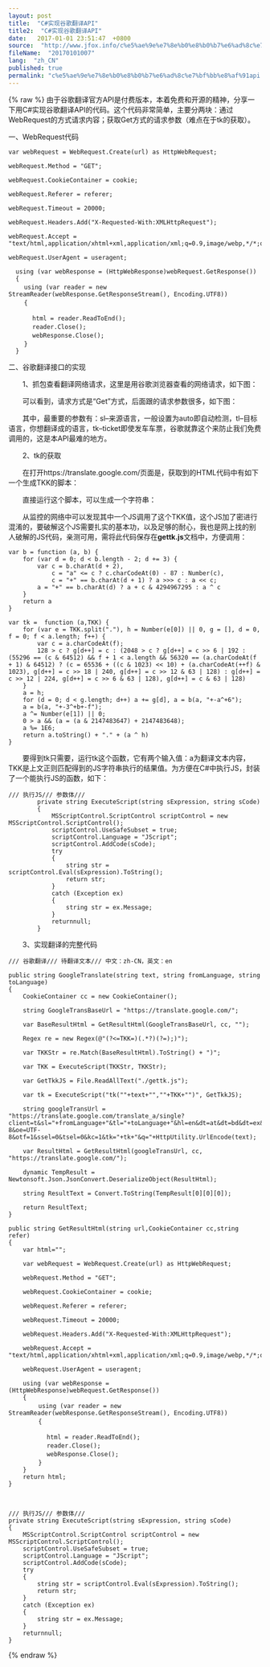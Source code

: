```yaml
---
layout: post
title:  "C#实现谷歌翻译API"
title2:  "C#实现谷歌翻译API"
date:   2017-01-01 23:51:47  +0800
source:  "http://www.jfox.info/c%e5%ae%9e%e7%8e%b0%e8%b0%b7%e6%ad%8c%e7%bf%bb%e8%af%91api.html"
fileName:  "20170101007"
lang:  "zh_CN"
published: true
permalink: "c%e5%ae%9e%e7%8e%b0%e8%b0%b7%e6%ad%8c%e7%bf%bb%e8%af%91api.html"
---
```

{% raw %}
由于谷歌翻译官方API是付费版本，本着免费和开源的精神，分享一下用C#实现谷歌翻译API的代码。这个代码非常简单，主要分两块：通过WebRequest的方式请求内容；获取Get方式的请求参数（难点在于tk的获取）。

一、WebRequest代码

    var webRequest = WebRequest.Create(url) as HttpWebRequest;
    
    webRequest.Method = "GET";
    
    webRequest.CookieContainer = cookie;
    
    webRequest.Referer = referer;
    
    webRequest.Timeout = 20000;
    
    webRequest.Headers.Add("X-Requested-With:XMLHttpRequest");
    
    webRequest.Accept = "text/html,application/xhtml+xml,application/xml;q=0.9,image/webp,*/*;q=0.8";
    
    webRequest.UserAgent = useragent;
    
      using (var webResponse = (HttpWebResponse)webRequest.GetResponse())
      {
    　　 using (var reader = new StreamReader(webResponse.GetResponseStream(), Encoding.UTF8))
    　　 {
    
    　　　　html = reader.ReadToEnd();
    　　　　reader.Close();
    　　　　webResponse.Close();
    　　 }
      }

二、谷歌翻译接口的实现

　　1、抓包查看翻译网络请求，这里是用谷歌浏览器查看的网络请求，如下图：

 　　可以看到，请求方式是“Get”方式，后面跟的请求参数很多，如下图：

　　其中，最重要的参数有：sl–来源语言，一般设置为auto即自动检测，tl–目标语言，你想翻译成的语言，tk–ticket即使发车车票，谷歌就靠这个来防止我们免费调用的，这是本API最难的地方。

　　2、tk的获取

　　在打开https://translate.google.com/页面是，获取到的HTML代码中有如下一个生成TKK的脚本：

　　直接运行这个脚本，可以生成一个字符串：

　　从监控的网络中可以发现其中一个JS调用了这个TKK值，这个JS加了密进行混淆的，要破解这个JS需要扎实的基本功，以及足够的耐心，我也是网上找的别人破解的JS代码，亲测可用，需将此代码保存在**gettk.js**文档中，方便调用：

    var b = function (a, b) {
        for (var d = 0; d < b.length - 2; d += 3) {
            var c = b.charAt(d + 2),
                c = "a" <= c ? c.charCodeAt(0) - 87 : Number(c),
                c = "+" == b.charAt(d + 1) ? a >>> c : a << c;
            a = "+" == b.charAt(d) ? a + c & 4294967295 : a ^ c
        }
        return a
    }
    
    var tk =  function (a,TKK) {
        for (var e = TKK.split("."), h = Number(e[0]) || 0, g = [], d = 0, f = 0; f < a.length; f++) {
            var c = a.charCodeAt(f);
            128 > c ? g[d++] = c : (2048 > c ? g[d++] = c >> 6 | 192 : (55296 == (c & 64512) && f + 1 < a.length && 56320 == (a.charCodeAt(f + 1) & 64512) ? (c = 65536 + ((c & 1023) << 10) + (a.charCodeAt(++f) & 1023), g[d++] = c >> 18 | 240, g[d++] = c >> 12 & 63 | 128) : g[d++] = c >> 12 | 224, g[d++] = c >> 6 & 63 | 128), g[d++] = c & 63 | 128)
        }
        a = h;
        for (d = 0; d < g.length; d++) a += g[d], a = b(a, "+-a^+6");
        a = b(a, "+-3^+b+-f");
        a ^= Number(e[1]) || 0;
        0 > a && (a = (a & 2147483647) + 2147483648);
        a %= 1E6;
        return a.toString() + "." + (a ^ h)
    }

　　要得到tk只需要，运行tk这个函数，它有两个输入值：a为翻译文本内容，TKK是上文正则匹配得到的JS字符串执行的结果值。为方便在C#中执行JS，封装了一个能执行JS的函数，如下：

    /// 执行JS/// 参数体/// 
            private string ExecuteScript(string sExpression, string sCode)
            {
                MSScriptControl.ScriptControl scriptControl = new MSScriptControl.ScriptControl();
                scriptControl.UseSafeSubset = true;
                scriptControl.Language = "JScript";
                scriptControl.AddCode(sCode);
                try
                {
                    string str = scriptControl.Eval(sExpression).ToString();
                    return str;
                }
                catch (Exception ex)
                {
                    string str = ex.Message;
                }
                returnnull;
            }   

　　3、实现翻译的完整代码

    /// 谷歌翻译/// 待翻译文本/// 中文：zh-CN，英文：en
    
    public string GoogleTranslate(string text, string fromLanguage, string toLanguage)
    {
        CookieContainer cc = new CookieContainer();
    
        string GoogleTransBaseUrl = "https://translate.google.com/";
    
        var BaseResultHtml = GetResultHtml(GoogleTransBaseUrl, cc, "");
    
        Regex re = new Regex(@"(?<=TKK=)(.*?)(?=);)");
    
        var TKKStr = re.Match(BaseResultHtml).ToString() + ")";
    
        var TKK = ExecuteScript(TKKStr, TKKStr);
    
        var GetTkkJS = File.ReadAllText("./gettk.js");
    
        var tk = ExecuteScript("tk(""+text+"",""+TKK+"")", GetTkkJS);
    
        string googleTransUrl = "https://translate.google.com/translate_a/single?client=t&sl="+fromLanguage+"&tl="+toLanguage+"&hl=en&dt=at&dt=bd&dt=ex&dt=ld&dt=md&dt=qca&dt=rw&dt=rm&dt=ss&dt=t&ie=UTF-8&oe=UTF-8&otf=1&ssel=0&tsel=0&kc=1&tk="+tk+"&q="+HttpUtility.UrlEncode(text);
    
        var ResultHtml = GetResultHtml(googleTransUrl, cc, "https://translate.google.com/");
    
        dynamic TempResult = Newtonsoft.Json.JsonConvert.DeserializeObject(ResultHtml);
    
        string ResultText = Convert.ToString(TempResult[0][0][0]);
    
        return ResultText;
    }
    
    public string GetResultHtml(string url,CookieContainer cc,string refer)
    {
        var html="";
        
        var webRequest = WebRequest.Create(url) as HttpWebRequest;
    
        webRequest.Method = "GET";
    
        webRequest.CookieContainer = cookie;
    
        webRequest.Referer = referer;
    
        webRequest.Timeout = 20000;
    
        webRequest.Headers.Add("X-Requested-With:XMLHttpRequest");
    
        webRequest.Accept = "text/html,application/xhtml+xml,application/xml;q=0.9,image/webp,*/*;q=0.8";
    
        webRequest.UserAgent = useragent;
    
        using (var webResponse = (HttpWebResponse)webRequest.GetResponse())
        {
        　　 using (var reader = new StreamReader(webResponse.GetResponseStream(), Encoding.UTF8))
        　　 {
    
        　　　　html = reader.ReadToEnd();
        　　　　reader.Close();
        　　　　webResponse.Close();
        　　 }
        }
        return html;
    }
    
    
    
    /// 执行JS/// 参数体/// 
    private string ExecuteScript(string sExpression, string sCode)
    {
        MSScriptControl.ScriptControl scriptControl = new MSScriptControl.ScriptControl();
        scriptControl.UseSafeSubset = true;
        scriptControl.Language = "JScript";
        scriptControl.AddCode(sCode);
        try
        {
            string str = scriptControl.Eval(sExpression).ToString();
            return str;
        }
        catch (Exception ex)
        {
            string str = ex.Message;
        }
        returnnull;
    }
{% endraw %}